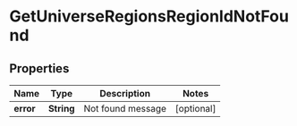 
# GetUniverseRegionsRegionIdNotFound

## Properties
Name | Type | Description | Notes
------------ | ------------- | ------------- | -------------
**error** | **String** | Not found message |  [optional]



